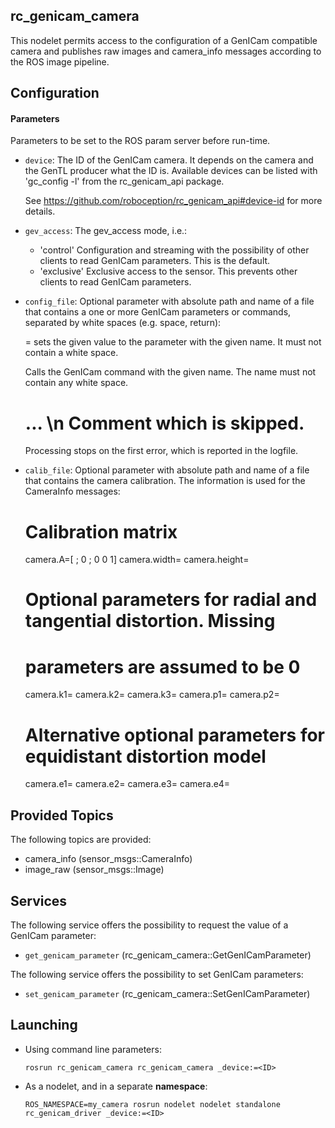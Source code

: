 
rc_genicam_camera
-----------------

This nodelet permits access to the configuration of a GenICam compatible camera
and publishes raw images and camera_info messages according to the ROS image
pipeline.

Configuration
-------------

#### Parameters

Parameters to be set to the ROS param server before run-time.

* `device`: The ID of the GenICam camera. It depends on the camera and the
  GenTL producer what the ID is. Available devices can be listed with
  'gc_config -l' from the rc_genicam_api package.

  See https://github.com/roboception/rc_genicam_api#device-id for more details.

* `gev_access`: The gev_access mode, i.e.:
  * 'control'   Configuration and streaming with the possibility of other
                clients to read GenICam parameters. This is the default.
  * 'exclusive' Exclusive access to the sensor. This prevents other clients to
                read GenICam parameters.

* `config_file`: Optional parameter with absolute path and name of a file that
  contains a one or more GenICam parameters or commands, separated by white
  spaces (e.g. space, return):

  <name>=<value> sets the given value to the parameter with the given name. It
                 must not contain a white space.

  <name>         Calls the GenICam command with the given name. The name must
                 not contain any white space.

  # ... \n       Comment which is skipped.

  Processing stops on the first error, which is reported in the logfile.

* `calib_file`:  Optional parameter with absolute path and name of a file that
   contains the camera calibration. The information is used for the CameraInfo
   messages:

   # Calibration matrix

   camera.A=[<fx> <skew> <u0>; 0 <fy> <v0>; 0 0 1]
   camera.width=<w>
   camera.height=<h>

   # Optional parameters for radial and tangential distortion. Missing
   # parameters are assumed to be 0

   camera.k1=<k1>
   camera.k2=<k2>
   camera.k3=<k3>
   camera.p1=<p1>
   camera.p2=<p2>

   # Alternative optional parameters for equidistant distortion model

   camera.e1=<e1>
   camera.e2=<e2>
   camera.e3=<e3>
   camera.e4=<e4>

Provided Topics
---------------

The following topics are provided:

* camera_info (sensor_msgs::CameraInfo)
* image_raw (sensor_msgs::Image)

Services
--------

The following service offers the possibility to request the value of a GenICam
parameter:

* `get_genicam_parameter` (rc_genicam_camera::GetGenICamParameter)

The following service offers the possibility to set GenICam parameters:

* `set_genicam_parameter` (rc_genicam_camera::SetGenICamParameter)

Launching
---------

* Using command line parameters:

      rosrun rc_genicam_camera rc_genicam_camera _device:=<ID>

* As a nodelet, and in a separate **namespace**:

      ROS_NAMESPACE=my_camera rosrun nodelet nodelet standalone rc_genicam_driver _device:=<ID>


